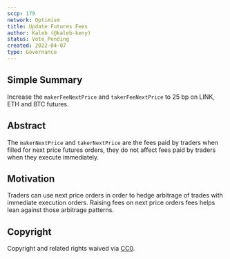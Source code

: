 ```yaml
---
sccp: 179
network: Optimism
title: Update Futures Fees
author: Kaleb (@kaleb-keny)
status: Vote_Pending
created: 2022-04-07
type: Governance
---
```


## Simple Summary

<!--"If you can't explain it simply, you don't understand it well enough." Provide a simplified and layman-accessible explanation of the SCCP.-->

Increase the `makerFeeNextPrice` and `takerFeeNextPrice` to 25 bp on LINK, ETH and BTC futures. 

## Abstract

<!--A short (~200 word) description of the variable change proposed.-->

The `makerNextPrice` and `takerNextPrice` are the fees paid by traders when filled for next price futures orders, they do not affect fees paid by traders when they execute immediately.

## Motivation

<!--The motivation is critical for SCCPs that want to update variables within Synthetix. It should clearly explain why the existing variable is not incentive aligned. SCCP submissions without sufficient motivation may be rejected outright.-->

Traders can use next price orders in order to hedge arbitrage of trades with  immediate execution orders. Raising fees on next price orders fees helps lean against those arbitrage patterns.

## Copyright

Copyright and related rights waived via [CC0](https://creativecommons.org/publicdomain/zero/1.0/).
